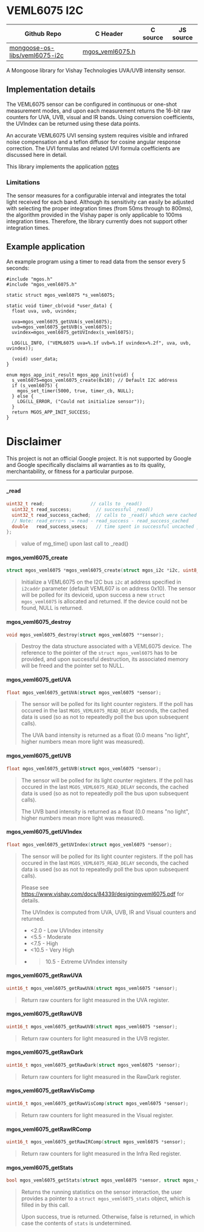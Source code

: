 # VEML6075 I2C
| Github Repo | C Header | C source  | JS source |
| ----------- | -------- | --------  | ----------------- |
| [mongoose-os-libs/veml6075-i2c](https://github.com/mongoose-os-libs/veml6075-i2c) | [mgos_veml6075.h](https://github.com/mongoose-os-libs/veml6075-i2c/tree/master/include/mgos_veml6075.h) | &nbsp;  | &nbsp;         |



A Mongoose library for Vishay Technologies UVA/UVB intensity sensor.

## Implementation details

The VEML6075 sensor can be configured in continuous or one-shot measurement
modes, and upon each measurement returns the 16-bit raw counters for UVA, UVB,
visual and IR bands. Using conversion coefficients, the UVIndex can be returned
using these data points.

An accurate VEML6075 UVI sensing system requires visible and infrared noise
compensation and a teflon diffusor for cosine angular response correction. The
UVI formulas and related UVI formula coefficients are discussed here in detail.

This library implements the application [notes](https://www.vishay.com/docs/84339/designingveml6075.pdf)

### Limitations

The sensor measures for a configurable interval and integrates the total light
received for each band. Although its sensitivity can easily be adjusted with
selecting the proper integration times (from 50ms through to 800ms), the
algorithm provided in the Vishay paper is only applicable to 100ms integration
times. Therefore, the library currently does not support other integration
times.

## Example application

An example program using a timer to read data from the sensor every 5 seconds:

```
#include "mgos.h"
#include "mgos_veml6075.h"

static struct mgos_veml6075 *s_veml6075;

static void timer_cb(void *user_data) {
  float uva, uvb, uvindex;

  uva=mgos_veml6075_getUVA(s_veml6075);
  uvb=mgos_veml6075_getUVB(s_veml6075);
  uvindex=mgos_veml6075_getUVIndex(s_veml6075);

  LOG(LL_INFO, ("VEML6075 uva=%.1f uvb=%.1f uvindex=%.2f", uva, uvb, uvindex));

  (void) user_data;
}

enum mgos_app_init_result mgos_app_init(void) {
  s_veml6075=mgos_veml6075_create(0x10); // Default I2C address
  if (s_veml6075) {
    mgos_set_timer(5000, true, timer_cb, NULL);
  } else {
    LOG(LL_ERROR, ("Could not initialize sensor"));
  }
  return MGOS_APP_INIT_SUCCESS;
}
```


# Disclaimer

This project is not an official Google project. It is not supported by Google
and Google specifically disclaims all warranties as to its quality,
merchantability, or fitness for a particular purpose.


 ----- 
#### _read

```c
uint32_t read;                 // calls to _read()
  uint32_t read_success;         // successful _read()
  uint32_t read_success_cached;  // calls to _read() which were cached
  // Note: read_errors := read - read_success - read_success_cached
  double   read_success_usecs;   // time spent in successful uncached _read()
};
```
> value of mg_time() upon last call to _read()
#### mgos_veml6075_create

```c
struct mgos_veml6075 *mgos_veml6075_create(struct mgos_i2c *i2c, uint8_t i2caddr);
```
> 
> Initialize a VEML6075 on the I2C bus `i2c` at address specified in `i2caddr`
> parameter (default VEML607 is on address 0x10). The sensor will be polled for
> its deviceid, upon success a new `struct mgos_veml6075` is allocated and
> returned. If the device could not be found, NULL is returned.
>  
#### mgos_veml6075_destroy

```c
void mgos_veml6075_destroy(struct mgos_veml6075 **sensor);
```
> 
> Destroy the data structure associated with a VEML6075 device. The reference
> to the pointer of the `struct mgos_veml6075` has to be provided, and upon
> successful destruction, its associated memory will be freed and the pointer
> set to NULL.
>  
#### mgos_veml6075_getUVA

```c
float mgos_veml6075_getUVA(struct mgos_veml6075 *sensor);
```
> 
> The sensor will be polled for its light counter registers. If the poll has
> occured in the last `MGOS_VEML6075_READ_DELAY` seconds, the cached data is
> used (so as not to repeatedly poll the bus upon subsequent calls).
> 
> The UVA band intensity is returned as a float (0.0 means "no light", higher
> numbers mean more light was measured).
>  
#### mgos_veml6075_getUVB

```c
float mgos_veml6075_getUVB(struct mgos_veml6075 *sensor);
```
> 
> The sensor will be polled for its light counter registers. If the poll has
> occured in the last `MGOS_VEML6075_READ_DELAY` seconds, the cached data is
> used (so as not to repeatedly poll the bus upon subsequent calls).
> 
> The UVB band intensity is returned as a float (0.0 means "no light", higher
> numbers mean more light was measured).
>  
#### mgos_veml6075_getUVIndex

```c
float mgos_veml6075_getUVIndex(struct mgos_veml6075 *sensor);
```
> 
> The sensor will be polled for its light counter registers. If the poll has
> occured in the last `MGOS_VEML6075_READ_DELAY` seconds, the cached data is
> used (so as not to repeatedly poll the bus upon subsequent calls).
> 
> Please see https://www.vishay.com/docs/84339/designingveml6075.pdf for
> details.
> 
> The UVIndex is computed from UVA, UVB, IR and Visual counters and returned.
> *   <2.0  - Low UVIndex intensity
> *   <5.5  - Moderate
> *   <7.5  - High
> *   <10.5 - Very High
> *   >10.5 - Extreme UVIndex intensity
> 
>  
#### mgos_veml6075_getRawUVA

```c
uint16_t mgos_veml6075_getRawUVA(struct mgos_veml6075 *sensor);
```
> 
> Return raw counters for light measured in the UVA register.
>  
#### mgos_veml6075_getRawUVB

```c
uint16_t mgos_veml6075_getRawUVB(struct mgos_veml6075 *sensor);
```
> 
> Return raw counters for light measured in the UVB register.
>  
#### mgos_veml6075_getRawDark

```c
uint16_t mgos_veml6075_getRawDark(struct mgos_veml6075 *sensor);
```
> 
> Return raw counters for light measured in the RawDark register.
>  
#### mgos_veml6075_getRawVisComp

```c
uint16_t mgos_veml6075_getRawVisComp(struct mgos_veml6075 *sensor);
```
> 
> Return raw counters for light measured in the Visual register.
>  
#### mgos_veml6075_getRawIRComp

```c
uint16_t mgos_veml6075_getRawIRComp(struct mgos_veml6075 *sensor);
```
> 
> Return raw counters for light measured in the Infra Red register.
>  
#### mgos_veml6075_getStats

```c
bool mgos_veml6075_getStats(struct mgos_veml6075 *sensor, struct mgos_veml6075_stats *stats);
```
> 
> Returns the running statistics on the sensor interaction, the user provides
> a pointer to a `struct mgos_veml6075_stats` object, which is filled in by this
> call.
> 
> Upon success, true is returned. Otherwise, false is returned, in which case
> the contents of `stats` is undetermined.
>  
